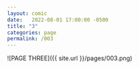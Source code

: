 ```yaml
---
layout: comic
date:   2022-08-01 17:00:00 -0500
title: "3"
categories: page
permalink: /003
---
```

![PAGE THREE]({{ site.url }}/pages/003.png)
